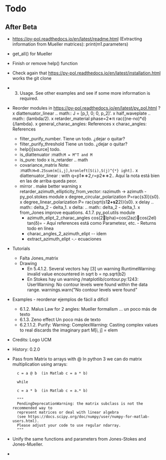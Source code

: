 # Todo


## After Beta

* https://py-pol.readthedocs.io/en/latest/readme.html (Extracting information from Mueller matrices): print(m1.parameters)
* get_all() for Mueller
* Finish or remove help() function
* Check again that https://py-pol.readthedocs.io/en/latest/installation.html works the git clone
* 3. Usage. See other examples and see if some more information is required.
* Reorder modules in https://py-pol.readthedocs.io/en/latest/py_pol.html ?
    x diattenuator_linear .. math:: J = [p_1, 0; 0, p_2]’.
    x half_waveplate  .. math:: (lambda/2).
    x retarder_material phase=2∗π    rac{(ne-no)*d}{/lambda}.
    x general_charac_angles: References
    x charac_angles: References
    - filter_purify_number. Tiene un todo. ¿dejar o quitar?
    - filter_purify_threshold Tiene un todo. ¿dejar o quitar?
    -  help()[source]   todo.
    - is_diattenuator :math:`M = M^T and M `
    - is_pure: todo
    x is_retarder .. math
    - covariance_matrix Note:          :math:`H=0.25sum(m[i,j],kronleft[S(i),S(j)^{*} ight].`
    x diattenuator_linear :  with q=p1∗∗2,r=p2∗∗2.. Aquí la nota está bien en las de arriba queda peor.
    - mirror . make better warning
    x retarder_azimuth_ellipticity_from_vector: razimuth -> azimuth
    -py_pol.stokes module
        x degree_circular_polarization  P=rac{s3)}{s0}.
        x degree_linear_polarization P= rac{sqrt(s1**2+s2**2)}{s0}.
        x delay .. math:: delta_2 - delta_1.
        x delta: .. math:: delta_2 - delta_1.
        x from_Jones improve equations.
    4.1.7. py_pol.utils module
        - azimuth_elipt_2_charac_angles cos(2lpha)=cos(2az)∗cos(2el) tan(δ)=
                - Aquí references está como Parametesr, etc.
                - Returns todo en línea
        - charac_angles_2_azimuth_elipt -- idem
        - extract_azimuth_elipt -.- ecuaciones

* Tutorials
    - Falta Jones_matrix
    - Drawing
        - En 5.4.1.2. Several vectors hay [3] un warning  RuntimeWarning: invalid value encountered in sqrt  b = np.sqrt(b2)
        - En Stokes hay un warning  /matplotlib/contour.py:1243: UserWarning: No contour levels were found within the data range.  warnings.warn("No contour levels were found"

* Examples - reordenar ejemplos de fácil a dificil
    - 6.1.2. Malus Law for 2 angles: Mueller formalism ... un poco más de texto
    - 6.1.3. Zeno effect Un poco más de texto
    - 6.2.1.1.2. Purify: Warning: ComplexWarning: Casting complex values to real discards the imaginary part   M[i, j] = elem


* Credits: Logo UCM

* History: 0.2.0

* Pass from Matrix to arrays with @
    In python 3 we can do matrix multiplication using arrays:

        c = a @ b  (in Matlab c = a * b)

        while

        c = a * b  (in Matlab c = a.* b)

        """
        PendingDeprecationWarning: the matrix subclass is not the recommended way to
        represent matrices or deal with linear algebra
        (see https://docs.scipy.org/doc/numpy/user/numpy-for-matlab-users.html).
        Please adjust your code to use regular ndarray.
        """

* Unify the same functions and parameters from Jones-Stokes and Jones-Mueller.
*
